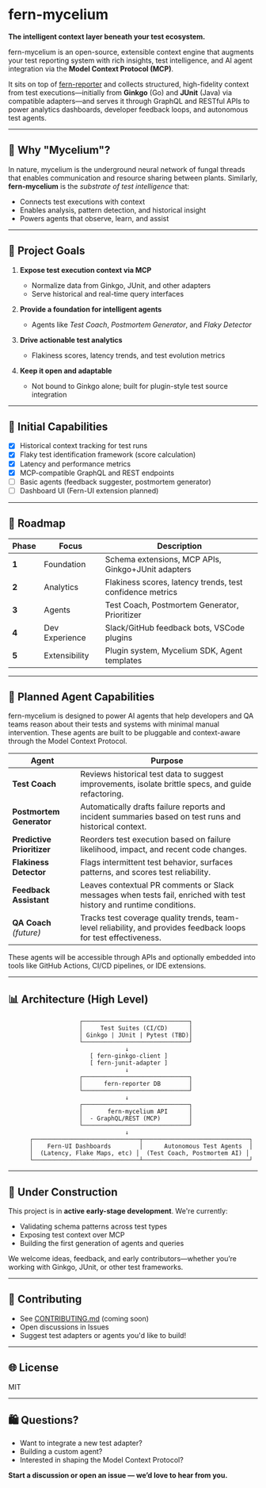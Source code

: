 # fern-mycelium

**The intelligent context layer beneath your test ecosystem.**

fern-mycelium is an open-source, extensible context engine that augments your test reporting system with rich insights, test intelligence, and AI agent integration via the **Model Context Protocol (MCP)**.

It sits on top of [fern-reporter](https://github.com/guidewire-oss/fern-reporter) and collects structured, high-fidelity context from test executions—initially from **Ginkgo** (Go) and **JUnit** (Java) via compatible adapters—and serves it through GraphQL and RESTful APIs to power analytics dashboards, developer feedback loops, and autonomous test agents.

---

## 🌱 Why "Mycelium"?

In nature, mycelium is the underground neural network of fungal threads that enables communication and resource sharing between plants. Similarly, **fern-mycelium** is the *substrate of test intelligence* that:

- Connects test executions with context
- Enables analysis, pattern detection, and historical insight
- Powers agents that observe, learn, and assist

---

## 🚀 Project Goals

1. **Expose test execution context via MCP**
   - Normalize data from Ginkgo, JUnit, and other adapters
   - Serve historical and real-time query interfaces

2. **Provide a foundation for intelligent agents**
   - Agents like *Test Coach*, *Postmortem Generator*, and *Flaky Detector*

3. **Drive actionable test analytics**
   - Flakiness scores, latency trends, and test evolution metrics

4. **Keep it open and adaptable**
   - Not bound to Ginkgo alone; built for plugin-style test source integration

---

## 🔹 Initial Capabilities

- [x] Historical context tracking for test runs
- [x] Flaky test identification framework (score calculation)
- [x] Latency and performance metrics
- [x] MCP-compatible GraphQL and REST endpoints
- [ ] Basic agents (feedback suggester, postmortem generator)
- [ ] Dashboard UI (Fern-UI extension planned)

---

## 🔄 Roadmap

| Phase | Focus | Description |
|-------|-------|-------------|
| **1** | Foundation | Schema extensions, MCP APIs, Ginkgo+JUnit adapters |
| **2** | Analytics | Flakiness scores, latency trends, test confidence metrics |
| **3** | Agents | Test Coach, Postmortem Generator, Prioritizer |
| **4** | Dev Experience | Slack/GitHub feedback bots, VSCode plugins |
| **5** | Extensibility | Plugin system, Mycelium SDK, Agent templates |

---

## 🧠 Planned Agent Capabilities

fern-mycelium is designed to power AI agents that help developers and QA teams reason about their tests and systems with minimal manual intervention. These agents are built to be pluggable and context-aware through the Model Context Protocol.

| Agent | Purpose |
|-------|---------|
| **Test Coach** | Reviews historical test data to suggest improvements, isolate brittle specs, and guide refactoring. |
| **Postmortem Generator** | Automatically drafts failure reports and incident summaries based on test runs and historical context. |
| **Predictive Prioritizer** | Reorders test execution based on failure likelihood, impact, and recent code changes. |
| **Flakiness Detector** | Flags intermittent test behavior, surfaces patterns, and scores test reliability. |
| **Feedback Assistant** | Leaves contextual PR comments or Slack messages when tests fail, enriched with test history and runtime conditions. |
| **QA Coach** *(future)* | Tracks test coverage quality trends, team-level reliability, and provides feedback loops for test effectiveness. |

These agents will be accessible through APIs and optionally embedded into tools like GitHub Actions, CI/CD pipelines, or IDE extensions.

---

## 📊 Architecture (High Level)

```text
                    ┌──────────────────────────────┐
                    │     Test Suites (CI/CD)      │
                    │ Ginkgo | JUnit | Pytest (TBD)│
                    └──────────────────────────────┘
                                 ↓
                       [ fern-ginkgo-client ]
                       [ fern-junit-adapter ]
                                 ↓
                    ┌──────────────────────────────┐
                    │      fern-reporter DB        │
                    └──────────────────────────────┘
                                 ↓
                    ┌──────────────────────────────┐
                    │       fern-mycelium API      │
                    │  - GraphQL/REST (MCP)        │
                    └──────────────────────────────┘
                                 ↓
      ┌──────────────────────────────┬──────────────────────────────┐
      │    Fern-UI Dashboards        │      Autonomous Test Agents  │
      │  (Latency, Flake Maps, etc) │  (Test Coach, Postmortem AI) │
      └──────────────────────────────┴──────────────────────────────┘
```

---

## 🚧 Under Construction

This project is in **active early-stage development**. We're currently:

- Validating schema patterns across test types
- Exposing test context over MCP
- Building the first generation of agents and queries

We welcome ideas, feedback, and early contributors—whether you’re working with Ginkgo, JUnit, or other test frameworks.

---

## 🛌 Contributing

- See [CONTRIBUTING.md](./CONTRIBUTING.md) (coming soon)
- Open discussions in Issues
- Suggest test adapters or agents you'd like to build!

---

## 🌐 License

MIT

---

## 🛍️ Questions?

- Want to integrate a new test adapter?
- Building a custom agent?
- Interested in shaping the Model Context Protocol?

**Start a discussion or open an issue — we’d love to hear from you.**
